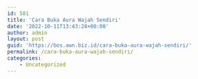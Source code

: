 ```yaml
---
id: 581
title: 'Cara Buka Aura Wajah Sendiri'
date: '2022-10-11T13:43:28+00:00'
author: admin
layout: post
guid: 'https://bos.awn.biz.id/cara-buka-aura-wajah-sendiri/'
permalink: /cara-buka-aura-wajah-sendiri/
categories:
    - Uncategorized
---
```


